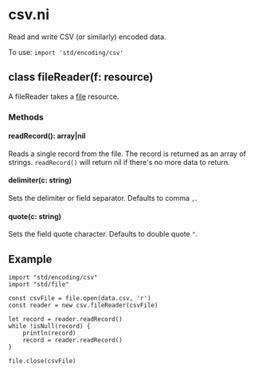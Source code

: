 # csv.ni

Read and write CSV (or similarly) encoded data.

To use: `import 'std/encoding/csv'`

## class fileReader(f: resource)

A fileReader takes a [file](file.ni.md) resource.

### Methods

#### readRecord(): array|nil

Reads a single record from the file. The record is returned as an array of strings.
`readRecord()` will return nil if there's no more data to return.

#### delimiter(c: string)

Sets the delimiter or field separator. Defaults to comma `,`.

#### quote(c: string)

Sets the field quote character. Defaults to double quote `"`.

## Example

```
import "std/encoding/csv"
import "std/file"

const csvFile = file.open(data.csv, 'r')
const reader = new csv.fileReader(csvFile)

let record = reader.readRecord()
while !isNull(record) {
    println(record)
    record = reader.readRecord()
}

file.close(csvFile)
```
